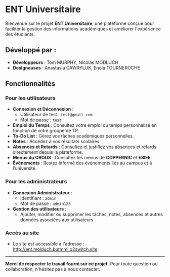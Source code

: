 
# ENT Universitaire

Bienvenue sur le projet **ENT Universitaire**, une plateforme conçue pour faciliter la gestion des informations académiques et améliorer l'expérience des étudiants.

## Développé par :
- **Développeurs** : Tom MURPHY, Nicolas MODLUCH
- **Designeuses** : Anastasia GAWRYLUK, Enola TOURNEROCHE

## Fonctionnalités

### Pour les utilisateurs
- **Connexion et Déconnexion** :
  - Utilisateur de test : `test@gmail.com`
  - Mot de passe : `test`
- **Emploi du Temps** : Consultez votre emploi du temps personnalisé en fonction de votre groupe de TP.
- **To-Do List** : Gérez vos tâches académiques personnelles.
- **Notes** : Accédez à vos résultats scolaires.
- **Absences et Retards** : Consultez et justifiez vos absences et retards directement depuis la plateforme.
- **Menus du CROUS** : Consultez les menus de **COPPERNIC** et **ESIEE**.
- **Événements** : Restez informé des événements liés au campus et à l’université.

### Pour les administrateurs
- **Connexion Administrateur** :
  - Identifiant : `admin`
  - Mot de passe : `admin123`
- **Gestion des utilisateurs** :
  - Ajouter, modifier ou supprimer les tâches, notes, absences et autres données associées aux utilisateurs.

### Accès au site
- Le site est accessible à l'adresse : http://ent.molduch.butmmi.o2switch.site

---

**Merci de respecter le travail fourni sur ce projet.** Pour toute question ou collaboration, n'hésitez pas à nous contacter.
